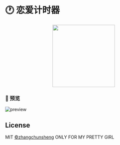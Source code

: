 # 🕐 恋爱计时器


<div align="center">
    <img style="width:200px;height:200px" src="https://aigc.luomor.com/wp-content/uploads/2023/04/WX20230418-182420@2x.png">
</div>

### 👀 预览

![preview](https://user-images.githubusercontent.com/831839/236683792-fbc9dbcf-a95f-4e03-b33c-02b6a5f17bc3.png)


## License
MIT [©zhangchunsheng](https://github.com/zhangchunsheng) ONLY FOR MY PRETTY GIRL
